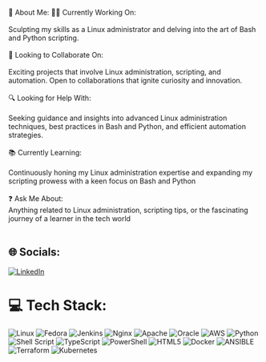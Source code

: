 💫 About Me:
👨‍💻 Currently Working On:<br><br>Sculpting my skills as a Linux administrator and delving into the art of Bash and Python scripting.<br><br>🚀 Looking to Collaborate On:<br><br>Exciting projects that involve Linux administration, scripting, and automation. Open to collaborations that ignite curiosity and innovation.<br><br>🔍 Looking for Help With:<br><br>Seeking guidance and insights into advanced Linux administration techniques, best practices in Bash and Python, and efficient automation strategies.<br><br>📚 Currently Learning:<br><br>Continuously honing my Linux administration expertise and expanding my scripting prowess with a keen focus on Bash and Python<br><br>❓ Ask Me About:<br>Anything related to Linux administration, scripting tips, or the fascinating journey of a learner in the tech world<br><br>
## 🌐 Socials:
[![LinkedIn](https://img.shields.io/badge/LinkedIn-%230077B5.svg?logo=linkedin&logoColor=white)](https://linkedin.com/in/https://www.linkedin.com/in/rayees-ayoub-804a7b262/) 
# 💻 Tech Stack:
![Linux](https://img.shields.io/badge/Linux-%232C5263.svg?style=for-the-badge&logo=Linux&logoColor=white)
![Fedora](https://img.shields.io/badge/Fedora-%232C5263.svg?style=for-the-badge&logo=Fedora&logoColor=white)
![Jenkins](https://img.shields.io/badge/jenkins-%232C5263.svg?style=for-the-badge&logo=jenkins&logoColor=white) ![Nginx](https://img.shields.io/badge/nginx-%23009639.svg?style=for-the-badge&logo=nginx&logoColor=white) ![Apache](https://img.shields.io/badge/apache-%23D42029.svg?style=for-the-badge&logo=apache&logoColor=white) ![Oracle](https://img.shields.io/badge/Oracle-F80000?style=for-the-badge&logo=oracle&logoColor=white) ![AWS](https://img.shields.io/badge/AWS-%23FF9900.svg?style=for-the-badge&logo=amazon-aws&logoColor=white) ![Python](https://img.shields.io/badge/python-3670A0?style=for-the-badge&logo=python&logoColor=ffdd54) ![Shell Script](https://img.shields.io/badge/shell_script-%23121011.svg?style=for-the-badge&logo=gnu-bash&logoColor=white) ![TypeScript](https://img.shields.io/badge/typescript-%23007ACC.svg?style=for-the-badge&logo=typescript&logoColor=white) ![PowerShell](https://img.shields.io/badge/PowerShell-%235391FE.svg?style=for-the-badge&logo=powershell&logoColor=white) ![HTML5](https://img.shields.io/badge/html5-%23E34F26.svg?style=for-the-badge&logo=html5&logoColor=white) ![Docker](https://img.shields.io/badge/docker-%230db7ed.svg?style=for-the-badge&logo=docker&logoColor=white) ![ANSIBLE](https://img.shields.io/badge/ansible-%231A1918.svg?style=for-the-badge&logo=ansible&logoColor=white) ![Terraform](https://img.shields.io/badge/terraform-%235835CC.svg?style=for-the-badge&logo=terraform&logoColor=white) ![Kubernetes](https://img.shields.io/badge/kubernetes-%23326ce5.svg?style=for-the-badge&logo=kubernetes&logoColor=white)



